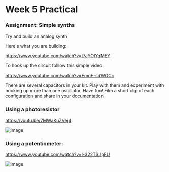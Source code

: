 # Week 5 Practical

### Assignment: Simple synths

Try and build an analog synth

Here's what you are building:

https://www.youtube.com/watch?v=t7JYOIYqMEY

To hook up the circuit folllow this simple video:

https://www.youtube.com/watch?v=EmoF-sdWOCc

There are several capacitors in your kit. Play with them and experiment with hooking up more than one oscillator. Have fun!
Film a short clip of each configuration and share in your documentation

### Using a photoresistor

https://youtu.be/7MWaKuZVej4

![Image](img-1.png)

### Using a potentiometer:

https://www.youtube.com/watch?v=I-322TSJpFU

![Image](img-2.png)
